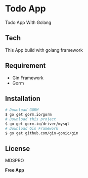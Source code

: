 # Todo App
Todo App With Golang
## Tech
This App build with golang framework
## Requirement
- Gin Framework
- Gorm

## Installation
```sh
# Download GORM
$ go get gorm.io/gorm
# Download this project
$ go get gorm.io/driver/mysql
# Download Gin Framework
$ go get github.com/gin-gonic/gin
```

## License
MDSPRO

**Free App**
